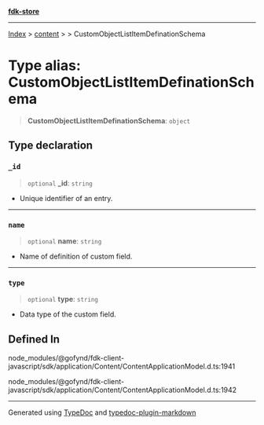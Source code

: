 [**fdk-store**](../../../README.md)
***

[Index](../../../API.md) > [content](../../README.md) > [<internal>](../README.md) > CustomObjectListItemDefinationSchema

# Type alias: CustomObjectListItemDefinationSchema

> **CustomObjectListItemDefinationSchema**: `object`

## Type declaration

### `_id`

> `optional` **\_id**: `string`

- Unique identifier of an entry.

***

### `name`

> `optional` **name**: `string`

- Name of definition of custom field.

***

### `type`

> `optional` **type**: `string`

- Data type of the custom field.

## Defined In

node\_modules/@gofynd/fdk-client-javascript/sdk/application/Content/ContentApplicationModel.d.ts:1941

node\_modules/@gofynd/fdk-client-javascript/sdk/application/Content/ContentApplicationModel.d.ts:1942

***
Generated using [TypeDoc](https://typedoc.org/) and [typedoc-plugin-markdown](https://www.npmjs.com/package/typedoc-plugin-markdown)

